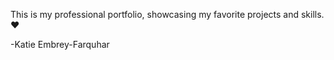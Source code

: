 This is my professional portfolio, showcasing my favorite projects and skills. ❤️

-Katie Embrey-Farquhar

